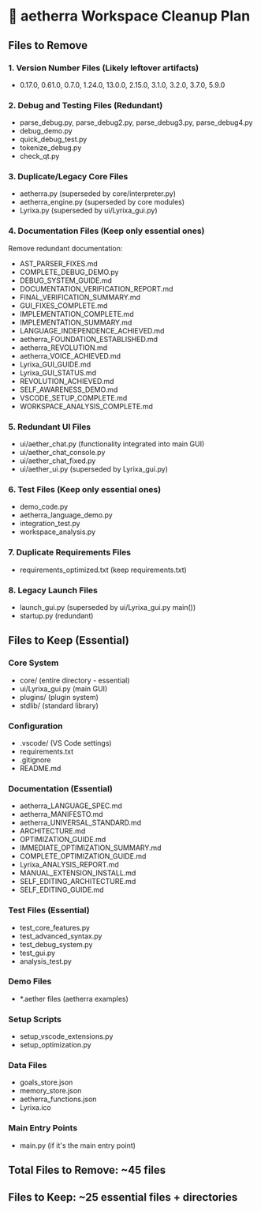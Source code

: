 # 🧹 aetherra Workspace Cleanup Plan

## Files to Remove

### 1. Version Number Files (Likely leftover artifacts)
- 0.17.0, 0.61.0, 0.7.0, 1.24.0, 13.0.0, 2.15.0, 3.1.0, 3.2.0, 3.7.0, 5.9.0

### 2. Debug and Testing Files (Redundant)
- parse_debug.py, parse_debug2.py, parse_debug3.py, parse_debug4.py
- debug_demo.py
- quick_debug_test.py
- tokenize_debug.py
- check_qt.py

### 3. Duplicate/Legacy Core Files
- aetherra.py (superseded by core/interpreter.py)
- aetherra_engine.py (superseded by core modules)
- Lyrixa.py (superseded by ui/Lyrixa_gui.py)

### 4. Documentation Files (Keep only essential ones)
Remove redundant documentation:
- AST_PARSER_FIXES.md
- COMPLETE_DEBUG_DEMO.py
- DEBUG_SYSTEM_GUIDE.md
- DOCUMENTATION_VERIFICATION_REPORT.md
- FINAL_VERIFICATION_SUMMARY.md
- GUI_FIXES_COMPLETE.md
- IMPLEMENTATION_COMPLETE.md
- IMPLEMENTATION_SUMMARY.md
- LANGUAGE_INDEPENDENCE_ACHIEVED.md
- aetherra_FOUNDATION_ESTABLISHED.md
- aetherra_REVOLUTION.md
- aetherra_VOICE_ACHIEVED.md
- Lyrixa_GUI_GUIDE.md
- Lyrixa_GUI_STATUS.md
- REVOLUTION_ACHIEVED.md
- SELF_AWARENESS_DEMO.md
- VSCODE_SETUP_COMPLETE.md
- WORKSPACE_ANALYSIS_COMPLETE.md

### 5. Redundant UI Files
- ui/aether_chat.py (functionality integrated into main GUI)
- ui/aether_chat_console.py
- ui/aether_chat_fixed.py
- ui/aether_ui.py (superseded by Lyrixa_gui.py)

### 6. Test Files (Keep only essential ones)
- demo_code.py
- aetherra_language_demo.py
- integration_test.py
- workspace_analysis.py

### 7. Duplicate Requirements Files
- requirements_optimized.txt (keep requirements.txt)

### 8. Legacy Launch Files
- launch_gui.py (superseded by ui/Lyrixa_gui.py main())
- startup.py (redundant)

## Files to Keep (Essential)

### Core System
- core/ (entire directory - essential)
- ui/Lyrixa_gui.py (main GUI)
- plugins/ (plugin system)
- stdlib/ (standard library)

### Configuration
- .vscode/ (VS Code settings)
- requirements.txt
- .gitignore
- README.md

### Documentation (Essential)
- aetherra_LANGUAGE_SPEC.md
- aetherra_MANIFESTO.md
- aetherra_UNIVERSAL_STANDARD.md
- ARCHITECTURE.md
- OPTIMIZATION_GUIDE.md
- IMMEDIATE_OPTIMIZATION_SUMMARY.md
- COMPLETE_OPTIMIZATION_GUIDE.md
- Lyrixa_ANALYSIS_REPORT.md
- MANUAL_EXTENSION_INSTALL.md
- SELF_EDITING_ARCHITECTURE.md
- SELF_EDITING_GUIDE.md

### Test Files (Essential)
- test_core_features.py
- test_advanced_syntax.py
- test_debug_system.py
- test_gui.py
- analysis_test.py

### Demo Files
- *.aether files (aetherra examples)

### Setup Scripts
- setup_vscode_extensions.py
- setup_optimization.py

### Data Files
- goals_store.json
- memory_store.json
- aetherra_functions.json
- Lyrixa.ico

### Main Entry Points
- main.py (if it's the main entry point)

## Total Files to Remove: ~45 files
## Files to Keep: ~25 essential files + directories

